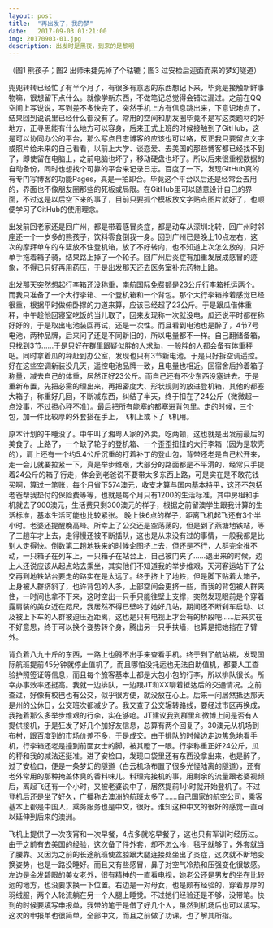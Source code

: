 ```yaml
---
layout: post
title:  "再出发了，我的梦"
date:   2017-09-03 01:21:00
img: 20170903-01.jpg
description: 出发时是黑夜，到来的是黎明
---
```


（图1 熊孩子；图2 出师未捷先掉了个轱辘；图3 过安检后迎面而来的梦幻隧道）

兜兜转转已经忙了有半个月了，有很多有意思的东西想记下来，毕竟是接触新鲜事物嘛，很想留下点什么。就像学新东西，不做笔记总觉得会错过漏过。之前在QQ空间上写说说，写到差不多快完了，突然手机上方有信息跳出来，下意识地点了，结果回到说说里已经什么都没有了。常用的空间和朋友圈毕竟不是写这类题材的好地方，正寻思能有什么地方可以容身，后来正式上班的时候接触到了GitHub，这是可以协同办公的平台，那么写点日志博客的应该也可以咯，反正我只要留点文字或照片给未来的自己看看，以前上大学、谈恋爱、去美国的那些博客都已经找不到了，即使留在电脑上，之前电脑也坏了，移动硬盘也坏了。所以后来很重视数据的自动备份，同时也想找个可靠的平台来记录日志。百度了一下，发现GitHub真的有专门写博客的功能Pages，真是一拍即合。毕竟这个平台以后还是经常会去用的，界面也不像朋友圈那些的死板或局限。在GitHub里可以随意设计自己的界面，不过这是以后空下来的事了，目前只要抓个模板放文字贴点图片就好了，也顺便学习了GitHub的使用理念。

出发前回老家还是回广州，都是带着感冒炎症，都是动车从深圳北转，回广州时邻座还一个一岁多的熊孩子，饮料零食倒我一身。回到广州已是晚上10点左右，这次的摩拜单车的车篮放不住登机箱，放了不好转向，也不知道上次怎么放的，只好单手拖着箱子骑，结果路上掉了一个轮子。回广州后炎症有加重发展成感冒的迹象，不得已只好再用药压，于是出发那天还去医务室补充药物上路。

出发那天突然想起行李箱还没称重，南航国际免费额是23公斤行李箱托运两个。而我只准备了一个大行李箱、一个登机箱和一个背包。那个大行李箱拎着感觉已经很重，根据平时做俯卧撑的力道来算，应该已经超了23公斤。于是跟瓜借体重秤，中午趁他回寝室吃饭的当儿取了，回来发现称一次就没电，瓜还说平时都在称好好的，于是取出电池装回再试，还是一次性。而且看到电池也是醉了，4节7号电池，两种品牌，后来问了还是不同新旧的，所以电量都不一样。自己翻储备箱，只找到3节……于是只好在群里跟疑似胖的人求助，一般胖的人都会备有体重秤吧。同时拿着瓜的秤赶到办公室，发现也只有3节新电池。于是只好拆空调遥控。好在这些空调新装没几天，遥控电池品牌一致，且电量也相近。回宿舍后拎着箱子称量，减去自己的体重，居然正好23公斤。而自己还有不少东西没塞进去。于是重新布置，先把必需的理出来，再把密度大、形状规则的放进登机箱，其他的都塞大箱子，称重好几回，不断减东西，纠结了半天，终于扣在了24公斤（微微超一点没事，不过担心秤不准）。最后把所有能塞的都塞进背包里。走的时候，三个包，加一件比较厚的外套搭在手上，飞机上或下了飞机用。

原本计划的午睡没了。中午叫了湘粤人家的外卖，吃两顿，这也就是出发前最后的美食了。上路了，一个缺了轮子的登机箱、一个歪歪扭扭的大行李箱（因为是软壳的），肩上还有一个约5.4公斤沉重的打着补丁的登山包，背带还老是自己松开来，走一会儿就要拉紧一下，真是举步维艰，大部分的路面都是不平滑的，经常只手提着24公斤的箱子行走，体会到老爸说不要带太多东西上路，可是实在是不敢花钱买啊，算过一笔账，每个月省下574澳元，收支才算与国内基本持平，这还不包括老爸帮我垫付的保险费等等，也就是每个月只有1200的生活标准，其中房租和手机就去了900澳元，生活费只剩300澳元的样子，根据之前留澳学生跟我计算的生活标准，基本生活可能也比较紧张。
晚上快6点的样子，距离飞机起飞还有3个半小时。老婆还提醒晚高峰。所幸上了公交还是空荡荡的，但是到了燕塘地铁站，等了三趟车才上去，走得慢还被不断插队，这也是从来没有过的事情，一般我都是比别人走得快。倒数第二趟地铁来的时候企图挤上去，但还是不行，人群完全推不动，一只箱子在列车上，一只箱子在站台上，自己被门夹了……退出来的时候，边上人还说应该从起点站去乘坐，其实他们不知道我的举步维艰，天河客运站下了公交再到地铁站台要走的路实在是太远了。终于挤上了地铁，但是脚下贴着大箱子，上身被人群挤斜了，也许背包的人多，上部空间会更挤一些，而我的背包被人群夹住，一时间也拿不下来，这时空出一只手只能往壁上支撑，突然发现眼前是个穿着露肩装的美女近在咫尺，我居然不得已壁咚了她好几站，期间还不断刹车启动、以及被上下车的人群被迫压近距离，这也是只有电视上才会有的桥段吧……后来实在不好意思，终于可以换个姿势转个身，腾出另一只手扶墙，也算是把她挡在了臂外。

背负着八九十斤的东西，一路上也腾不出手来查看手机。终于到了航站楼，发现国际航班提前45分钟就停止值机了。而且哪怕没托运也无法自助值机，都要人工查验护照签证等信息，而且每个旅客基本上都是大包小包的行李，所以排队很长。所幸办事效率还挺高。我就一边排队，一边跟JT和XX聊着抵达后的交通情况。之前查过，好像有校巴也有公交，似乎很方便，就没放在心上。后来一问居然抵达那天是州的公休日，公交班次都减少了。我又查了公交辗转路线，要经过市区再换成，我拖着那么多举步维艰的行李，实在够呛。JT建议我到群里和微博上问是否有人提供接机，于是狂发了好几个加好友信息，总算有两个回复了。30澳元从机场到布村，跟百度到的市场价差不多，于是成交。由于排队的时候边走边焦急地看手机，行李箱还老是撞到前面女士的脚，被其瞪了一眼。行李称重正好24公斤，瓜的秤和我的减法还挺准。进了安检口，发现口袋里还有东西没拿出来，也是醉了。过了安检口，便是一条梦幻的隧道（白云机场布置了很多光怪陆离的隧道），还有老外常用的那种掩盖体臭的香料味儿。料理完接机的事，用剩余的流量跟老婆视频后，离起飞还有一个小时，又被老婆说中了，居然提前1小时就开始登机了。不过登机后还是坐了好久，广播称去澳洲的航班太多了……自己国家的航空公司，乘客基本上都是中国人，乘务服务也是中文，很好。谁知这种中文的很好的感觉一直可以延伸到后来的澳洲。

飞机上提供了一次夜宵和一次早餐，4点多就吃早餐了，这也只有军训时经历过。由于之前有去美国的经验，这次备了件外套，却不怎么冷，毯子就够了，外套就当了腰靠。又因为之前的长途航班使盆腔跟大腿连接处坐出了炎症，这次就不断地变换姿势，也是一路没睡好。而且又有些感冒，鼻子对空气冷热和压强变化很敏感。左边是金发碧眼的美女老外，很有精神的一直看电视，她老公还是男友的坐在比较远的地方，也没要求换一下位置。右边是一对母女，也是颇有经验的，穿着厚厚的羽绒服，两个人轮流躺在另一个人腿上睡觉。不过她们经验还是不够，没带笔。快到的时候要填写申报单，我带的笔于是借了好几个人，虽然到机场后也可以填写。这次的申报单也很简单，全部中文，而且之前做了功课，也了解其所指。